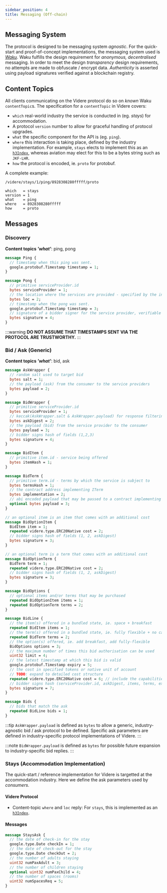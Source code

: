 ```yaml
---
sidebar_position: 4
title: Messaging (Off-chain)
---
```


## Messaging System

The protocol is designed to be messaging system *agnostic*. For the quick-start and proof-of-concept implementations, the messaging system used is [*Waku*](https://waku.org/). Waku fulfills the design requirement for *anonymous, decentralised* messaging. In order to meet the design *transparency* design requirements, no attempts are made to obfuscate / encrypt data. *Authenticity* is asserted using payload signatures verified against a blockchain registry. 

## Content Topics

All clients communicating on the Videre protocol do so on *known* Waku `contentTopic`s. The specification for a `contentTopic` in Videre covers:

* `which` real-world industry the service is conducted in (eg. *stays*) for accommodation.
* A protocol `version` number to allow for graceful handling of protocol upgrades.
* `what` the specific component for the API is (eg. `ping`).
* `where` this interaction is taking place, defined by the industry implementation. For example, `stays` elects to implement this as an [`h3Index`](https://h3geo.org/), whereas aviation may elect for this to be a bytes string such as `JKF-LHR`.
* `how` the protocol is encoded, ie. `proto` for protobuf.

A complete example:

```raw
/videre/stays/1/ping/8928308280fffff/proto

which   = stays
version = 1
what    = ping
where   = 8928308280fffff
how     = proto
```

## Messages

### Discovery

**Content topics _'what'_**: ping, pong

```protobuf
message Ping {
  // timestamp when this ping was sent.
  google.protobuf.Timestamp timestamp = 1;
}

message Pong {
  // primitive serviceProvider.id
  bytes serviceProvider = 1;
  // the location where the services are provided - specified by the industry implementation
  bytes loc = 2;
  // timestamp when the pong was sent.
  google.protobuf.Timestamp timestamp = 3;
  // signature of a bidder signer for the service provider, verifiable on-chain
  bytes signature = 4;
}
```

:::warning
**DO NOT ASSUME THAT TIMESTAMPS SENT VIA THE PROTOCOL ARE TRUSTWORTHY.** 
:::

### Bid / Ask (Generic)

**Content topics _'what'_**: bid, ask

```protobuf
message AskWrapper {
  // random salt used to target bid
  bytes salt = 1;
  // the payload (ask) from the consumer to the service providers
  bytes payload = 2;
}

message BidWrapper {
  // primitive serviceProvider.id
  bytes serviceProvider = 1;
  // keccak(AskWrapper.salt & AskWrapper.payload) for response filtering
  bytes askDigest = 2;
  // the payload (bid) from the service provider to the consumer
  bytes payload = 3;
  // bidder signs hash of fields (1,2,3)
  bytes signature = 4;
}

message BidItem {
  // primitive item.id - service being offered
  bytes itemHash = 1;
}

message BidTerm {
  // primitive term.id - terms by which the service is subject to
  bytes termsHash = 1;
  // the contract address implementing ITerm
  bytes implementation = 2;
  // abi encoded payload that may be passed to a contract implementing ITerm
  optional bytes payload = 3;
}

// an optional item is an item that comes with an additional cost
message BidOptionItem {
  BidItem item = 1;
  repeated videre.type.ERC20Native cost = 2;
  // bidder signs hash of fields (1, 2, askDigest)
  bytes signature = 3;
}

// an optional term is a term that comes with an additional cost
message BidOptionTerm {
  BidTerm term = 1;
  repeated videre.type.ERC20Native cost = 2;
  // bidder signs hash of fields (1, 2, askDigest)
  bytes signature = 3;
}

message BidOptions {
  // optional items and/or terms that may be purchased
  repeated BidOptionItem items = 1;
  repeated BidOptionTerm terms = 2;
}

message BidLine {
  // the item(s) offered in a bundled state, ie. space + breakfast
  repeated BidItem items = 1;
  // the term(s) offered in a bundled state, ie. fully flexible + no cancellation
  repeated BidTerm terms = 2;
  // the option(s) offered, ie. add breakfast, add fully-flexible
  BidOptions options = 3;
  // the maximum number of times this bid authorisation can be used
  uint32 limit = 4;
  // the latest timestamp at which this bid is valid
  google.protobuf.Timestamp expiry = 5;
  // the cost in specified tokens or native unit of account
  // TODO: expand to detailed cost structure
  repeated videre.type.ERC20Native cost = 6; // include the capabilities for negative costs
  // bidder signs hash (serviceProvider.id, askDigest, items, terms, expiry, cost))
  bytes signature = 7;
}

message Bids {
  // bids that match the ask
  repeated BidLine bids = 1;
}
```

:::tip
`AskWrapper.payload` is defined as `bytes` to allow a generic, industry-agnostic bid / ask protocol to be defined. Specific ask parameters are defined in industry-specific protocol implementations of Videre.
:::

:::note
`BidWrapper.payload` is defined as `bytes` for possible future expansion to industry-specific bid replies.
:::

### Stays (Accommodation Implementation)

The quick-start / reference implementation for Videre is targetted at the accommodation industry. Here we define the ask parameters used by *consumers*.

#### Videre Protocol

* Content-topic `where` and `loc` reply: For `stays`, this is implemented as an [`h3Index`](https://h3geo.org/).

#### Messages

```protobuf
message StaysAsk {
  // the date of check-in for the stay
  google.type.Date checkIn = 1;
  // the date of check-out for the stay
  google.type.Date checkOut = 2;
  // the number of adults staying
  uint32 numPaxAdult = 3;
  // the number of children staying
  optional uint32 numPaxChild = 4;
  // the number of spaces (rooms)
  uint32 numSpacesReq = 5;
}
```
